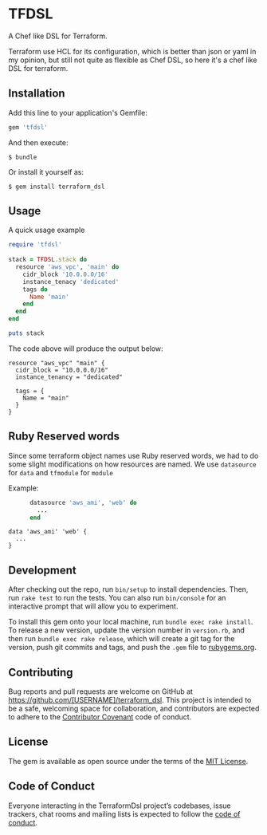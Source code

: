 # TFDSL

A Chef like DSL for Terraform.

Terraform use HCL for its configuration, which is better than json or yaml in my opinion, but still not quite as flexible as Chef DSL, so here it's a chef like DSL for terraform.

## Installation

Add this line to your application's Gemfile:

```ruby
gem 'tfdsl'
```

And then execute:

    $ bundle

Or install it yourself as:

    $ gem install terraform_dsl

## Usage

A quick usage example 
```ruby
require 'tfdsl'
  
stack = TFDSL.stack do
  resource 'aws_vpc', 'main' do
    cidr_block '10.0.0.0/16'
    instance_tenacy 'dedicated'
    tags do
      Name 'main'
    end
  end
end

puts stack
```
The code above will produce the output below: 
```hcl
resource "aws_vpc" "main" {
  cidr_block = "10.0.0.0/16"
  instance_tenancy = "dedicated"

  tags = {
    Name = "main"
  }
}
```

## Ruby Reserved words

Since some terraform object names use Ruby reserved words, we had to do some slight modifications on how resources are named. 
We use `datasource` for `data` and `tfmodule` for `module`

Example:
```ruby
      datasource 'aws_ami', 'web' do
        ...
      end
```

```hcl
data 'aws_ami' 'web' {
  ...
}
```


## Development

After checking out the repo, run `bin/setup` to install dependencies. Then, run `rake test` to run the tests. You can also run `bin/console` for an interactive prompt that will allow you to experiment.

To install this gem onto your local machine, run `bundle exec rake install`. To release a new version, update the version number in `version.rb`, and then run `bundle exec rake release`, which will create a git tag for the version, push git commits and tags, and push the `.gem` file to [rubygems.org](https://rubygems.org).

## Contributing

Bug reports and pull requests are welcome on GitHub at https://github.com/[USERNAME]/terraform_dsl. This project is intended to be a safe, welcoming space for collaboration, and contributors are expected to adhere to the [Contributor Covenant](http://contributor-covenant.org) code of conduct.

## License

The gem is available as open source under the terms of the [MIT License](https://opensource.org/licenses/MIT).

## Code of Conduct

Everyone interacting in the TerraformDsl project’s codebases, issue trackers, chat rooms and mailing lists is expected to follow the [code of conduct](https://github.com/[USERNAME]/terraform_dsl/blob/master/CODE_OF_CONDUCT.md).
